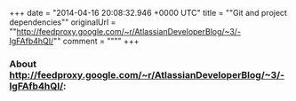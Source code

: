 +++
date = "2014-04-16 20:08:32.946 +0000 UTC"
title = ""Git and project dependencies""
originalUrl = ""http://feedproxy.google.com/~r/AtlassianDeveloperBlog/~3/-IgFAfb4hQI/""
comment = """"
+++

### About http://feedproxy.google.com/~r/AtlassianDeveloperBlog/~3/-IgFAfb4hQI/:


